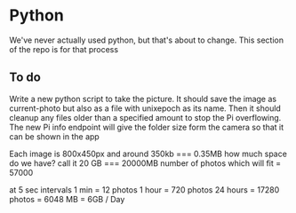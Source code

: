 # Python

We've never actually used python, but that's about to change.
This section of the repo is for that process

## To do

Write a new python script to take the picture. It should save the image as current-photo but also as a file with unixepoch as its name. Then it should cleanup any files older than a specified amount to stop the Pi overflowing. The new Pi info endpoint will give the folder size form the camera so that it can be shown in the app

Each image is 800x450px and around 350kb === 0.35MB
how much space do we have? call it 20 GB === 20000MB
number of photos which will fit = 57000

at 5 sec intervals
1 min = 12 photos
1 hour = 720 photos
24 hours = 17280 photos = 6048 MB = 6GB / Day
